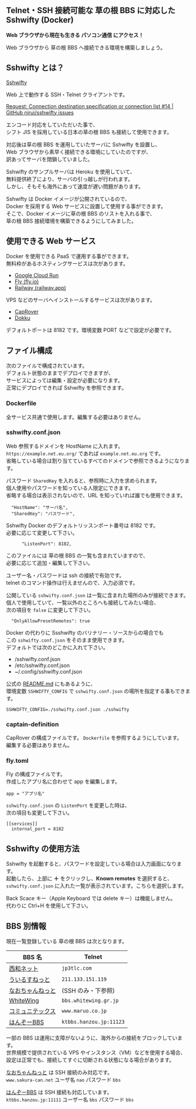 ## Telnet・SSH 接続可能な 草の根 BBS に対応した Sshwifty (Docker)

**Web ブラウザから現在も生きる パソコン通信 にアクセス！**

Web ブラウザから 草の根 BBS へ接続できる環境を構築しましょう。

## Sshwifty とは？

[Sshwifty](https://github.com/nirui/sshwifty)

Web 上で動作する SSH・Telnet クライアントです。

[Request: Connection destination specification or connection list #14 | GitHub nirui/sshwifty issues](https://github.com/nirui/sshwifty/issues/14)

エンコード対応をしていただいた事で、\
シフト JIS を採用している日本の草の根 BBS も接続して使用できます。

対応後は草の根 BBS を運用していたサーバに Sshwifty を設置し、\
Web ブラウザから素早く接続できる環境にしていたのですが、\
訳あってサーバを閉鎖していました。

Sshwifty のサンプルサーバは Heroku を使用していて、\
無料提供終了により、サーバの引っ越しが行われます。\
しかし、そもそも海外にあって速度が遅い問題があります。

Sshwifty は Docker イメージが公開されているので、\
Docker を採用する Web サービスに設置して使用する事ができます。\
そこで、Docker イメージに草の根 BBS のリストを入れる事で、\
草の根 BBS 接続環境を構築できるようにしてみました。

## 使用できる Web サービス

Docker を使用できる PaaS で運用する事ができます。\
無料枠があるホスティングサービスは次があります。

- [Google Cloud Run](https://cloud.google.com/run?hl=ja)
- [Fly (fly.io)](https://fly.io/)
- [Railway (railway.app)](https://railway.app/)

VPS などのサーバへインストールするサービスは次があります。

- [CapRover](https://caprover.com/)
- [Dokku](https://dokku.com/)

デフォルトポートは 8182 です。環境変数 PORT などで設定が必要です。

## ファイル構成

次のファイルで構成されています。\
デフォルト状態のままでデプロイできますが、\
サービスによっては編集・設定が必要になります。\
正常にデプロイできれば Sshwifty を参照できます。

### Dockerfile

全サービス共通で使用します。編集する必要はありません。

### sshwifty.conf.json

Web 参照するドメインを HostName に入れます。\
`https://example.net.eu.org/` であれば `example.net.eu.org` です。\
省略している場合は割り当てているすべてのドメインで参照できるようになります。

パスワード `SharedKey` を入れると、参照時に入力を求められます。\
個人使用やパスワードを知っている人限定にできます。\
省略する場合は表示されないので、URL を知っていれば誰でも使用できます。

```
  "HostName": "サーバ名",
  "SharedKey": "パスワード",
```

Sshwifty Docker のデフォルトリッスンポート番号は 8182 です。\
必要に応じて変更して下さい。

```
      "ListenPort": 8182,
```

このファイルには 草の根 BBS の一覧も含まれていますので、\
必要に応じて追加・編集して下さい。

ユーザー名・パスワードは ssh の接続で有効です。\
telnet のコマンド操作は行えませんので、入力必須です。

公開している `sshwifty.conf.json` は一覧に含まれた場所のみが接続できます。\
個人で使用していて、一覧以外のところへも接続してみたい場合、\
次の項目を `false` に変更して下さい。

```
  "OnlyAllowPresetRemotes": true
```

Docker の代わりに Ssshwifty のバリナリー・ソースからの場合でも\
この `sshwifty.conf.json` をそのまま使用できます。\
デフォルトでは次のどこかに入れて下さい。

- /sshwifty.conf.json
- /etc/sshwifty.conf.json 
- ~/.config/sshwifty.conf.json

公式の [README.md](https://github.com/nirui/sshwifty#configure) にもあるように、\
環境変数 `SSHWIFTY_CONFIG` で `sshwifty.conf.json` の場所を指定する事もできます。

```
SSHWIFTY_CONFIG=./sshwifty.conf.json ./sshwifty
```

### captain-definition

CapRover の構成ファイルです。 `Dockerfile` を参照するようにしています。\
編集する必要はありません。

### fly.toml

Fly の構成ファイルです。 \
作成したアプリ名に合わせて app を編集します。

```
app = "アプリ名"
```

`sshwifty.conf.json` の `ListenPort` を変更した時は、\
次の項目も変更して下さい。

```
[[services]]
  internal_port = 8182
```

## Sshwifty の使用方法

Sshwifty を起動すると、パスワードを設定している場合は入力画面になります。\
起動したら、上部に **＋** をクリックし、**Known remotes** を選択すると、\
`sshwifty.conf.json` に入れた一覧が表示されています。こちらを選択します。

Back Scace キー（Apple Keyboard では delete キー）は機能しません。\
代わりに Ctrl+H を使用して下さい。

## BBS 別情報

現在一覧登録している 草の根 BBS は次となります。

|BBS 名                                             |Telnet|
|---------------------------------------------------|------|
|[西和ネット](http://jp3tlc.com/com/coms.shtml)     |`jp3tlc.com`|
|[ういるすねっと](http://mtbbs.i.pxc.jp/mtbbs/)     |`211.133.151.119`|
|[なおちゃんねっと](https://www.sakura-can.net/nao/)|(SSH のみ・下参照)|
|[WhiteWing](http://www.whitewing.gr.jp/)           |`bbs.whitewing.gr.jp`|
|[コミュニテックス](https://www.maruo.co.jp/)       |`www.maruo.co.jp`|
|[はんぞーBBS](https://www.hanzou.jp/hanzoubbs/)    |`ktbbs.hanzou.jp:11123`|

一部の BBS は運用に支障がないように、海外からの接続をブロックしています。\
世界規模で提供されている VPS やインスタンス（VM）などを使用する場合、\
設定は正常でも、接続してすぐに切断される状態になる場合があります。

[なおちゃんねっと](https://www.sakura-can.net/nao/) は SSH 接続のみ対応です。\
`www.sakura-can.net` ユーザ名 `nao` パスワード `bbs`

[はんぞーBBS](https://www.hanzou.jp/hanzoubbs/) は SSH 接続も対応しています。\
`ktbbs.hanzou.jp:11111` ユーザー名 `bbs` パスワード `bbs`

